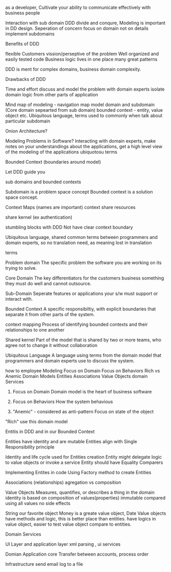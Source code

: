 as a developer, Cultivate your ability to communicate effectively with business people

Interaction with sub domain
DDD divide and conqure,
Modeling is important in DD design.
Seperation of concern
focus on domain not on details
implement subdomains

Benefits of DDD

flexible
Customers vission/perseptive of the problem
Well organized and easily tested code
Business logic lives in one place
many great patterns

DDD is ment for complex domains, business domain complexity.

Drawbacks of DDD

Time and effort
discuss and model the problem with domain experts
isolate domain logic from other parts of application

Mind map of modeling - navigation map
model domain and subdomain (Core domain sepearted from sub domain)
bounded context - entity, value object etc.
Ubiquitous language, terms used to commonly when talk about particular subdomain

Onion Architecture?

Modeling Problems in Software?
Interacting with domain experts,
make notes on your understandings about the applications,
get a high level view of the modeling of the applications
ubiquotosu terms

Bounded Context (boundaries around model)

Let DDD guide you

sub domains and bounded contexts

Subdomain is a problem space concept
Bounded context is a solution space concept.

Context Maps (names are important)
context share resources

share kernel (ex authentication)

stumbling blocks with DDD
Not have clear context boundary

Ubiquitous language, shared common terms between programmers and domain experts, so no translation need, as meaning lost in translation

terms

Problem domain
The specific problem the software you are working on its trying to solve.

Core Domain
The key differentiators for the customers business something they must do well and cannot outsource.

Sub-Domain
Seperate features or applications your s/w must support or interact with.

Bounded Context
A specific responsibiltiy, with explicit boundaries that separate it from other parts of the system.

context mapping
Process of identifying bounded contexts and their relationships to one another

Shared kernel
Part of the model that is shared by two or more teams, who agree not to change it without collaboration

Ubiquitous Language
A language using terms from the domain model that programmers and domain experts use to discuss the system.

how to employee Modeling
Focus on Domain
Focus on Behaviors
Rich vs Anemic Domain Models
Entities
Associations
Value Objects
domain Services

1. Focus on Domain
Domain model is the heart of business software

2. Focus on Behaviors
How the system behavious

3. "Anemic" - considered as anti-pattern
Focus on state of the object

"Rich" use this domain model


Entitis in DDD and in our Bounded Context

Entities have identity and are mutable
Entities align with Single Responsibility principle

Identity and life cycle used for Entities creation
Entity might delegate logic to value objects or invoke a service
Entity should have Equality Comparers

Implementing Entites in code
Using Factory method to create Entities

Associations (relationships)
agregation vs composition

Value Objects
Measures, quantifies, or describes a thing in the domain
identity is based on composition of values(properties)
immutable
compared using all values
no side effects

String our favorite object
Money is a greate value object, Date
Value objects have methods and logic, this is better place than entities.
have logics in value object, easier to test value object compare to entities.

Domain Services

UI Layer and application layer
xml parsing , ui services

Domian Application core
Transfer between accounts,
process order

Infrastructure
send email
log to a file